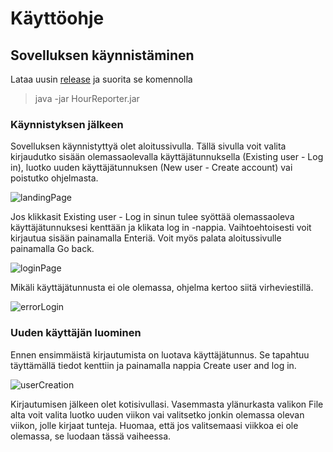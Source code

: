 # Käyttöohje

## Sovelluksen käynnistäminen

Lataa uusin [release](https://github.com/jussinie/ot-harjoitustyo/releases/tag/viikko6) ja suorita se komennolla 
> java -jar HourReporter.jar

### Käynnistyksen jälkeen

Sovelluksen käynnistyttyä olet aloitussivulla. Tällä sivulla voit valita kirjaudutko sisään olemassaolevalla käyttäjätunnuksella (Existing user - Log in), luotko uuden käyttäjätunnuksen (New user - Create account) vai poistutko ohjelmasta. 

![landingPage](https://user-images.githubusercontent.com/64590570/146057538-de2d1ce7-00c3-446d-8144-1202d52d3605.png)

Jos klikkasit Existing user - Log in sinun tulee syöttää olemassaoleva käyttäjätunnuksesi kenttään ja klikata log in -nappia. Vaihtoehtoisesti voit kirjautua sisään painamalla Enteriä. Voit myös palata aloitussivulle painamalla Go back. 

![loginPage](https://user-images.githubusercontent.com/64590570/146057685-6e894517-38a6-4b44-bd13-4e062d9d6281.png)

Mikäli käyttäjätunnusta ei ole olemassa, ohjelma kertoo siitä virheviestillä.

![errorLogin](https://user-images.githubusercontent.com/64590570/146057858-6281f951-35e9-4350-b127-25e6152301f1.png)

### Uuden käyttäjän luominen

Ennen ensimmäistä kirjautumista on luotava käyttäjätunnus. Se tapahtuu täyttämällä tiedot kenttiin ja painamalla nappia Create user and log in.

![userCreation](https://user-images.githubusercontent.com/64590570/146058196-4543339d-b9df-4a40-8e38-06cc38ee7c4f.png)


Kirjautumisen jälkeen olet kotisivullasi. Vasemmasta ylänurkasta valikon File alta voit valita luotko uuden viikon vai valitsetko jonkin olemassa olevan viikon, jolle kirjaat tunteja. Huomaa, että jos valitsemaasi viikkoa ei ole olemassa, se luodaan tässä vaiheessa. 
